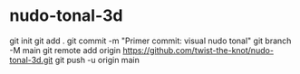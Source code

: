 # nudo-tonal-3d
git init
git add .
git commit -m "Primer commit: visual nudo tonal"
git branch -M main
git remote add origin https://github.com/twist-the-knot/nudo-tonal-3d.git
git push -u origin main
